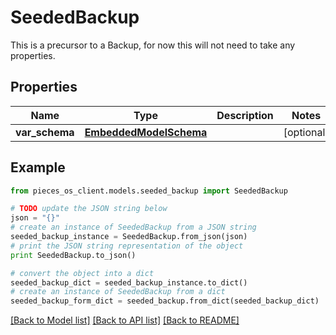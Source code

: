 # SeededBackup

This is a precursor to a Backup, for now this will not need to take any properties.

## Properties
Name | Type | Description | Notes
------------ | ------------- | ------------- | -------------
**var_schema** | [**EmbeddedModelSchema**](EmbeddedModelSchema.md) |  | [optional] 

## Example

```python
from pieces_os_client.models.seeded_backup import SeededBackup

# TODO update the JSON string below
json = "{}"
# create an instance of SeededBackup from a JSON string
seeded_backup_instance = SeededBackup.from_json(json)
# print the JSON string representation of the object
print SeededBackup.to_json()

# convert the object into a dict
seeded_backup_dict = seeded_backup_instance.to_dict()
# create an instance of SeededBackup from a dict
seeded_backup_form_dict = seeded_backup.from_dict(seeded_backup_dict)
```
[[Back to Model list]](../README.md#documentation-for-models) [[Back to API list]](../README.md#documentation-for-api-endpoints) [[Back to README]](../README.md)


